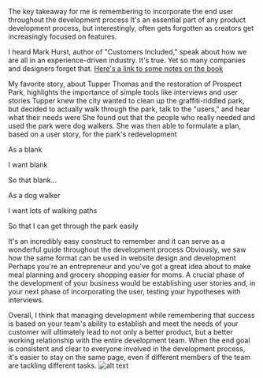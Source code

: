 The key takeaway for me is remembering to incorporate the end user throughout the development process
It's an essential part of any product development process, but interestingly, often gets forgotten as creators get
increasingly focused on features.

I heard Mark Hurst, author of "Customers Included," speak about how we are all in an experience-driven industry.
It's true. Yet so many companies and designers forget that.
[Here's a link to some notes on the book](http://uxcellence.com/2014/07/17/notes-from-customers-included-by-mark-hurst/)

My favorite story, about Tupper Thomas and the restoration of Prospect Park, highlights the importance of simple tools like interviews and user stories
Tupper knew the city wanted to clean up the graffiti-riddled park, but decided to actually walk through the park, talk to the "users," and hear what their needs were
She found out that the people who really needed and used the park were dog walkers.
She was then able to formulate a plan, based on a user story, for the park's redevelopment
<p>As a blank</p>
<p>I want blank</p>
<p>So that blank...</p>

<p>As a dog walker</p>
<p>I want lots of walking paths</p>
<p>So that I can get through the park easily</p>

It's an incredibly easy construct to remember and it can serve as a wonderful guide throughout the development process
Obviously, we saw how the same format can be used in website design and development
Perhaps you're an entrepreneur and you've got a great idea about to make meal planning and grocery shopping easier for moms.
A crucial phase of the development of your business would be establishing user stories and, in your next phase of incorporating the user, testing your hypotheses with interviews.

Overall, I think that managing development while remembering that success is based on your team's ability to establish and meet the needs of your customer will ultimately lead to 
not only a better product, but a better working relationship with the entire development team. When the end goal is consistent and clear to everyone involved in the development process, it's easier to stay on the same page, even if different members of the team are tackling different tasks.
![alt text](http://psgmanagementinc.com/psgwp/wp-content/uploads/2015/07/bigstock-Diversity-business-team-jumpin-82970447.jpg)

